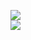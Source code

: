 [![](https://img.shields.io/badge/Made%20With-Github%20Spray-lightgrey.svg?style=for-the-badge&logo=github)](https://github.com/Annihil/github-spray#3356)  
[![](https://i.imgur.com/2DrTn0Z.gif)](https://github.com/Annihil/github-spray)